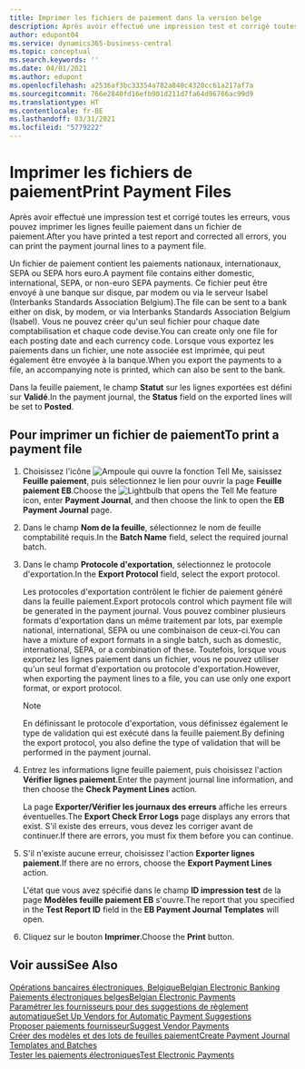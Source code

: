 ```yaml
---
title: Imprimer les fichiers de paiement dans la version belge
description: Après avoir effectué une impression test et corrigé toutes les erreurs, vous pouvez imprimer les lignes feuille paiement dans un fichier de paiement dans la version belge de Business Central.
author: edupont04
ms.service: dynamics365-business-central
ms.topic: conceptual
ms.search.keywords: ''
ms.date: 04/01/2021
ms.author: edupont
ms.openlocfilehash: a2536af3bc33354a782a840c4320cc61a217af7a
ms.sourcegitcommit: 766e2840fd16efb901d211d7fa64d96766ac99d9
ms.translationtype: HT
ms.contentlocale: fr-BE
ms.lasthandoff: 03/31/2021
ms.locfileid: "5779222"
---
```

# <a name="print-payment-files"></a><span data-ttu-id="01dc4-103">Imprimer les fichiers de paiement</span><span class="sxs-lookup"><span data-stu-id="01dc4-103">Print Payment Files</span></span>

<span data-ttu-id="01dc4-104">Après avoir effectué une impression test et corrigé toutes les erreurs, vous pouvez imprimer les lignes feuille paiement dans un fichier de paiement.</span><span class="sxs-lookup"><span data-stu-id="01dc4-104">After you have printed a test report and corrected all errors, you can print the payment journal lines to a payment file.</span></span>  

<span data-ttu-id="01dc4-105">Un fichier de paiement contient les paiements nationaux, internationaux, SEPA ou SEPA hors euro.</span><span class="sxs-lookup"><span data-stu-id="01dc4-105">A payment file contains either domestic, international, SEPA, or non-euro SEPA payments.</span></span> <span data-ttu-id="01dc4-106">Ce fichier peut être envoyé à une banque sur disque, par modem ou via le serveur Isabel (Interbanks Standards Association Belgium).</span><span class="sxs-lookup"><span data-stu-id="01dc4-106">The file can be sent to a bank either on disk, by modem, or via Interbanks Standards Association Belgium (Isabel).</span></span> <span data-ttu-id="01dc4-107">Vous ne pouvez créer qu'un seul fichier pour chaque date comptabilisation et chaque code devise.</span><span class="sxs-lookup"><span data-stu-id="01dc4-107">You can create only one file for each posting date and each currency code.</span></span> <span data-ttu-id="01dc4-108">Lorsque vous exportez les paiements dans un fichier, une note associée est imprimée, qui peut également être envoyée à la banque.</span><span class="sxs-lookup"><span data-stu-id="01dc4-108">When you export the payments to a file, an accompanying note is printed, which can also be sent to the bank.</span></span>  

<span data-ttu-id="01dc4-109">Dans la feuille paiement, le champ **Statut** sur les lignes exportées est défini sur **Validé**.</span><span class="sxs-lookup"><span data-stu-id="01dc4-109">In the payment journal, the **Status** field on the exported lines will be set to **Posted**.</span></span>  

## <a name="to-print-a-payment-file"></a><span data-ttu-id="01dc4-110">Pour imprimer un fichier de paiement</span><span class="sxs-lookup"><span data-stu-id="01dc4-110">To print a payment file</span></span>  

1. <span data-ttu-id="01dc4-111">Choisissez l'icône ![Ampoule qui ouvre la fonction Tell Me](../../media/ui-search/search_small.png "Dites-moi ce que vous voulez faire"), saisissez **Feuille paiement**, puis sélectionnez le lien pour ouvrir la page **Feuille paiement EB**.</span><span class="sxs-lookup"><span data-stu-id="01dc4-111">Choose the ![Lightbulb that opens the Tell Me feature](../../media/ui-search/search_small.png "Tell me what you want to do") icon, enter **Payment Journal**, and then choose the link to open the **EB Payment Journal** page.</span></span>  
2. <span data-ttu-id="01dc4-112">Dans le champ **Nom de la feuille**, sélectionnez le nom de feuille comptabilité requis.</span><span class="sxs-lookup"><span data-stu-id="01dc4-112">In the **Batch Name** field, select the required journal batch.</span></span>  
3. <span data-ttu-id="01dc4-113">Dans le champ **Protocole d'exportation**, sélectionnez le protocole d'exportation.</span><span class="sxs-lookup"><span data-stu-id="01dc4-113">In the **Export Protocol** field, select the export protocol.</span></span>  

    <span data-ttu-id="01dc4-114">Les protocoles d'exportation contrôlent le fichier de paiement généré dans la feuille paiement.</span><span class="sxs-lookup"><span data-stu-id="01dc4-114">Export protocols control which payment file will be generated in the payment journal.</span></span> <span data-ttu-id="01dc4-115">Vous pouvez combiner plusieurs formats d'exportation dans un même traitement par lots, par exemple national, international, SEPA ou une combinaison de ceux-ci.</span><span class="sxs-lookup"><span data-stu-id="01dc4-115">You can have a mixture of export formats in a single batch, such as domestic, international, SEPA, or a combination of these.</span></span> <span data-ttu-id="01dc4-116">Toutefois, lorsque vous exportez les lignes paiement dans un fichier, vous ne pouvez utiliser qu'un seul format d'exportation ou protocole d'exportation.</span><span class="sxs-lookup"><span data-stu-id="01dc4-116">However, when exporting the payment lines to a file, you can use only one export format, or export protocol.</span></span>  

    > [!NOTE]
    > <span data-ttu-id="01dc4-117">En définissant le protocole d'exportation, vous définissez également le type de validation qui est exécuté dans la feuille paiement.</span><span class="sxs-lookup"><span data-stu-id="01dc4-117">By defining the export protocol, you also define the type of validation that will be performed in the payment journal.</span></span>
4. <span data-ttu-id="01dc4-118">Entrez les informations ligne feuille paiement, puis choisissez l'action **Vérifier lignes paiement**.</span><span class="sxs-lookup"><span data-stu-id="01dc4-118">Enter the payment journal line information, and then choose the **Check Payment Lines** action.</span></span>

    <span data-ttu-id="01dc4-119">La page **Exporter/Vérifier les journaux des erreurs** affiche les erreurs éventuelles.</span><span class="sxs-lookup"><span data-stu-id="01dc4-119">The **Export Check Error Logs** page displays any errors that exist.</span></span> <span data-ttu-id="01dc4-120">S'il existe des erreurs, vous devez les corriger avant de continuer.</span><span class="sxs-lookup"><span data-stu-id="01dc4-120">If there are errors, you must fix them before you can continue.</span></span>

5. <span data-ttu-id="01dc4-121">S'il n'existe aucune erreur, choisissez l'action **Exporter lignes paiement**.</span><span class="sxs-lookup"><span data-stu-id="01dc4-121">If there are no errors, choose the **Export Payment Lines** action.</span></span>  

    <span data-ttu-id="01dc4-122">L'état que vous avez spécifié dans le champ **ID impression test** de la page **Modèles feuille paiement EB** s'ouvre.</span><span class="sxs-lookup"><span data-stu-id="01dc4-122">The report that you specified in the **Test Report ID** field in the **EB Payment Journal Templates** will open.</span></span>  

6. <span data-ttu-id="01dc4-123">Cliquez sur le bouton **Imprimer**.</span><span class="sxs-lookup"><span data-stu-id="01dc4-123">Choose the **Print** button.</span></span>  

## <a name="see-also"></a><span data-ttu-id="01dc4-124">Voir aussi</span><span class="sxs-lookup"><span data-stu-id="01dc4-124">See Also</span></span>

[<span data-ttu-id="01dc4-125">Opérations bancaires électroniques, Belgique</span><span class="sxs-lookup"><span data-stu-id="01dc4-125">Belgian Electronic Banking</span></span>](belgian-electronic-banking.md)  
[<span data-ttu-id="01dc4-126">Paiements électroniques belges</span><span class="sxs-lookup"><span data-stu-id="01dc4-126">Belgian Electronic Payments</span></span>](belgian-electronic-payments.md)  
[<span data-ttu-id="01dc4-127">Paramétrer les fournisseurs pour des suggestions de règlement automatique</span><span class="sxs-lookup"><span data-stu-id="01dc4-127">Set Up Vendors for Automatic Payment Suggestions</span></span>](how-to-set-up-vendors-for-automatic-payment-suggestions.md)  
[<span data-ttu-id="01dc4-128">Proposer paiements fournisseur</span><span class="sxs-lookup"><span data-stu-id="01dc4-128">Suggest Vendor Payments</span></span>](../../payables-how-suggest-vendor-payments.md)  
[<span data-ttu-id="01dc4-129">Créer des modèles et des lots de feuilles paiement</span><span class="sxs-lookup"><span data-stu-id="01dc4-129">Create Payment Journal Templates and Batches</span></span>](how-to-create-payment-journal-templates-and-batches.md)  
[<span data-ttu-id="01dc4-130">Tester les paiements électroniques</span><span class="sxs-lookup"><span data-stu-id="01dc4-130">Test Electronic Payments</span></span>](how-to-test-electronic-payments.md)  
